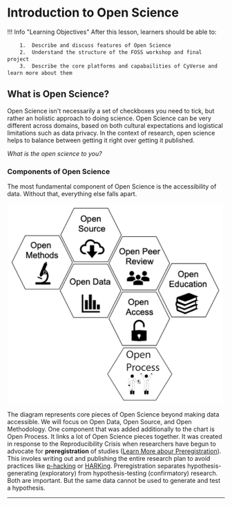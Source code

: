 # Introduction to Open Science

!!! Info "Learning Objectives"
        After this lesson, learners should be able to:
        
        1.  Describe and discuss features of Open Science
        2.  Understand the structure of the FOSS workshop and final project
        3.  Describe the core platforms and capabailities of CyVerse and learn more about them

## What is Open Science?

Open Science isn't necessarily a set of checkboxes you need to tick, but rather an holistic approach to doing
science. Open Science can be very different across domains, based on both cultural expectations and logistical limitations such
as data privacy. In the context of research, open science helps to balance between getting it right over getting it published.

*What is the open science to you?*

### Components of Open Science

The most fundamental component of Open Science is the accessibility of data. Without that, everything else falls apart. 

<img src="assets/1-01.png" alt="drawing" width="500"/>

The diagram represents core pieces of Open Science beyond making data accessible. We will focus on Open Data, Open Source, and Open Methodology.
One component that was added additionally to the chart is Open Process. It links a lot of Open Science pieces together. It was created in response to the Reproducibility Crisis when researchers have begun to advocate for **preregistration** of studies ([Learn More abour Preregistration](https://www.cos.io/initiatives/prereg#:~:text=What%20is%20Preregistration%3F,Both%20are%20important.)). This involes writing out and publishing the entire research plan to avoid practices like [p-hacking](https://embassy.science/wiki/Theme:6b584d4e-2c9d-4e27-b370-5fbdb983ab46#:~:text=P%2Dvalue%20hacking%2C%20also%20known,there%20is%20no%20underlying%20effect.) or [HARKing](https://pubmed.ncbi.nlm.nih.gov/15647155/). Preregistration separates hypothesis-generating  (exploratory) from hypothesis-testing (confirmatory) research. Both are important. But the same data cannot be used to generate and test a hypothesis.





---
